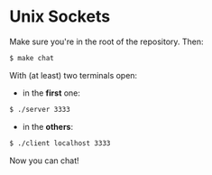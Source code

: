 # Unix Sockets

Make sure you're in the root of the repository. Then:

```bash
$ make chat
```

With (at least) two terminals open:

- in the __first__ one:

```bash
$ ./server 3333
```

- in the __others__:

```bash
$ ./client localhost 3333
```

Now you can chat!


